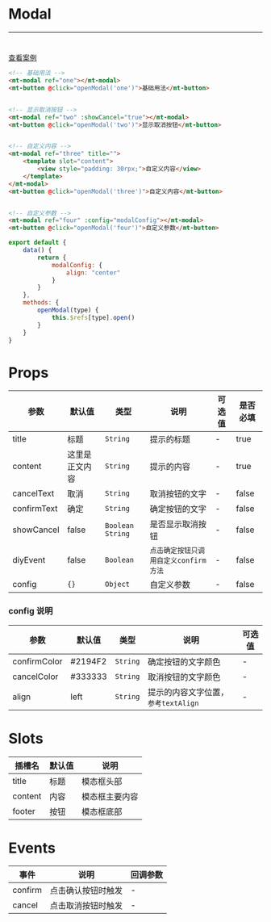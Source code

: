 # Modal
***
#

[//]: # (<iframe width='375px' height='667px' frameborder=0 allowfullscreen="true" src="https://static-363fc8f1-c547-4a87-8d04-6d5ba4035deb.bspapp.com/#/pages/modal"></iframe>)

[查看案例](https://static-363fc8f1-c547-4a87-8d04-6d5ba4035deb.bspapp.com/#/pages/modal)

```html
<!-- 基础用法 -->
<mt-modal ref="one"></mt-modal>
<mt-button @click="openModal('one')">基础用法</mt-button>


<!-- 显示取消按钮 -->
<mt-modal ref="two" :showCancel="true"></mt-modal>
<mt-button @click="openModal('two')">显示取消按钮</mt-button>


<!-- 自定义内容 -->
<mt-modal ref="three" title="">
    <template slot="content">
        <view style="padding: 30rpx;">自定义内容</view>
    </template>
</mt-modal>
<mt-button @click="openModal('three')">自定义内容</mt-button>


<!-- 自定义参数 -->
<mt-modal ref="four" :config="modalConfig"></mt-modal>
<mt-button @click="openModal('four')">自定义参数</mt-button>

```

```javascript
export default {
    data() {
        return {
            modalConfig: {
                align: "center"
            }
        }
    },
    methods: {
        openModal(type) {
            this.$refs[type].open()
        }
    }
}
```

# Props

| 参数          | 默认值     | 类型                 | 说明                      | 可选值 | 是否必填  |
|-------------|---------|--------------------|-------------------------|-----|-------|
| title       | 标题      | `String`           | 提示的标题                   | -   | true  |
| content     | 这里是正文内容 | `String`           | 提示的内容                   | -   | true  |
| cancelText  | 取消      | `String`           | 取消按钮的文字                 | -   | false |
| confirmText | 确定      | `String`           | 确定按钮的文字                 | -   | false |
| showCancel  | false   | `Boolean` `String` | 是否显示取消按钮                | -   | false |
| diyEvent    | false   | `Boolean`          | `点击确定按钮只调用自定义confirm方法` | -   | false |
| config      | `{}`      | `Object`           | 自定义参数                   | -   | false |

### config 说明

| 参数         | 默认值  | 类型   | 说明                              | 可选值 |
| ------------ | ------- | ------ | --------------------------------- | ------ |
| confirmColor | #2194F2 | `String` | 确定按钮的文字颜色                | -      |
| cancelColor  | #333333 | `String` | 取消按钮的文字颜色                | -      |
| align        | left    | `String` | 提示的内容文字位置，`参考textAlign` | -      |

# Slots

| 插槽名  | 默认值 | 说明           |
| ------- | ------ | -------------- |
| title   | 标题   | 模态框头部     |
| content | 内容   | 模态框主要内容 |
|  footer       |   按钮     |   模态框底部             |

# Events

| 事件    | 说明               | 回调参数 |
| ------- | ------------------ | -------- |
| confirm | 点击确认按钮时触发 | -        |
| cancel  | 点击取消按钮时触发 | -         |


